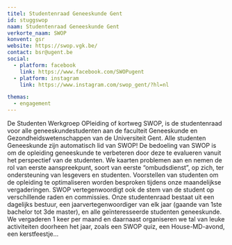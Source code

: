 ```yaml
---
titel: Studentenraad Geneeskunde Gent
id: stuggswop
naam: Studentenraad Geneeskunde Gent
verkorte_naam: SWOP
konvent: gsr
website: https://swop.vgk.be/
contact: bsr@ugent.be 
social:
  - platform: facebook
    link: https://www.facebook.com/SWOPugent
  - platform: instagram
    link: https://www.instagram.com/swop_gent/?hl=nl

themas:
  - engagement
---
```


De Studenten Werkgroep OPleiding of kortweg SWOP, is de studentenraad voor alle geneeskundestudenten aan de faculteit Geneeskunde en Gezondheidswetenschappen van de Universiteit Gent. Alle studenten Geneeskunde zijn automatisch lid van SWOP! De bedoeling van SWOP is om de opleiding geneeskunde te verbeteren door deze te evalueren vanuit het perspectief van de studenten. We kaarten problemen aan en nemen de rol van eerste aanspreekpunt, soort van eerste “ombudsdienst”, op zich, ter ondersteuning van lesgevers en studenten. Voorstellen van studenten om de opleiding te optimaliseren worden besproken tijdens onze maandelijkse vergaderingen. SWOP vertegenwoordigt ook de stem van de student op verschillende raden en commissies. Onze studentenraad bestaat uit een dagelijks bestuur, een jaarvertegenwoordiger van elk jaar (gaande van 1ste bachelor tot 3de master), en alle geïnteresseerde studenten geneeskunde. We vergaderen 1 keer per maand en daarnaast organiseren we tal van leuke activiteiten doorheen het jaar, zoals een SWOP quiz, een House-MD-avond, een kerstfeestje...